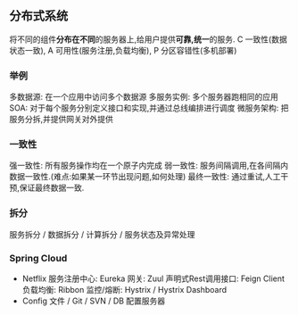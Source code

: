 ## 分布式系统
将不同的组件**分布在不同**的服务器上,给用户提供**可靠,统一**的服务.
C 一致性(数据状态一致), 
A 可用性(服务注册,负载均衡), P 分区容错性(多机部署)

### 举例
多数据源: 在一个应用中访问多个数据源
多服务实例: 多个服务器跑相同的应用
SOA: 对于每个服务分别定义接口和实现,并通过总线编排进行调度
微服务架构: 把服务分拆,并提供网关对外提供

### 一致性
强一致性: 所有服务操作均在一个原子内完成
弱一致性: 服务间隔调用,在各间隔内数据一致性.(难点:如果某一环节出现问题,如何处理)
最终一致性: 通过重试,人工干预,保证最终数据一致.

### 拆分
服务拆分 / 数据拆分 / 计算拆分 / 服务状态及异常处理
### Spring Cloud
- Netflix
服务注册中心: Eureka
网关: Zuul
声明式Rest调用接口: Feign Client
负载均衡: Ribbon
监控/熔断: Hystrix / Hystrix Dashboard
- Config
文件 / Git / SVN / DB
配置服务器
